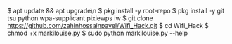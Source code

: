 $ apt update && apt upgrade\n
$ pkg install -y root-repo
$ pkg install -y git tsu python wpa-supplicant pixiewps iw
$ git clone https://github.com/zahinhossainpavel/Wifi_Hack.git
$ cd Wifi_Hack
$ chmod +x markilouise.py
$ sudo python markilouise.py --help
